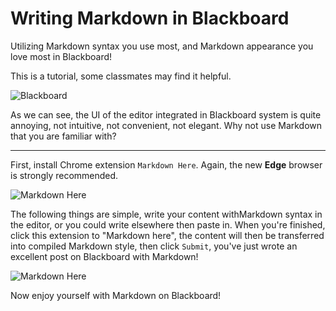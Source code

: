 # Writing Markdown in Blackboard

Utilizing Markdown syntax you use most, and Markdown appearance you love most in Blackboard!

This is a tutorial, some classmates may find it helpful.

![Blackboard](https://gitee.com/SamuelHuang2019/figure-bed/raw/master/img/20200907194513-bb.png)

As we can see, the UI of the editor integrated in Blackboard system is quite annoying, not intuitive, not convenient, not elegant. Why not use Markdown that you are familiar with?

---

First, install Chrome extension `Markdown Here`. Again, the new **Edge** browser is strongly recommended.

![Markdown Here](https://gitee.com/SamuelHuang2019/figure-bed/raw/master/img/20200907194903-Markdown-here.png)

The following things are simple, write your content withMarkdown syntax in the editor, or you could write elsewhere then paste in. When you're finished, click this extension to "Markdown here", the content will then be transferred into compiled Markdown style, then click `Submit`, you've just wrote an excellent post on Blackboard with Markdown!

![Markdown Here](https://gitee.com/SamuelHuang2019/figure-bed/raw/master/img/20200907201743-Markdown-here.gif)

Now enjoy yourself with Markdown on Blackboard!
